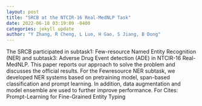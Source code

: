 ```yaml
--- 
layout: post 
title: "SRCB at the NTCIR-16 Real-MedNLP Task" 
date: 2022-06-18 03:19:09 -0400 
categories: jekyll update 
author: "Y Zhang, R Cheng, L Luo, H Gao, S Jiang, B Dong" 
--- 
```

The SRCB participated in subtask1: Few-resource Named Entity Recognition (NER) and subtask3: Adverse Drug Event detection (ADE) in NTCIR-16 Real-MedNLP. This paper reports our approach to solve the problem and discusses the official results. For the Fewresource NER subtask, we developed NER systems based on pretraining model, span-based classification and prompt learning. In addition, data augmentation and model ensemble are used to further improve performance. For Cites: Prompt-Learning for Fine-Grained Entity Typing